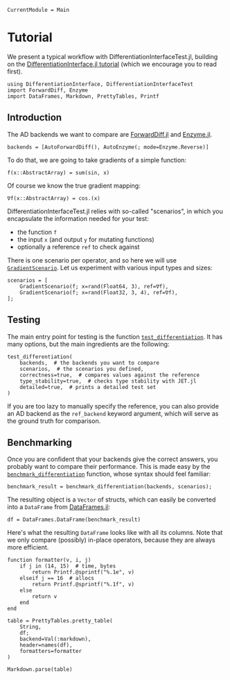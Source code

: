 ```@meta
CurrentModule = Main
```

# Tutorial

We present a typical workflow with DifferentiationInterfaceTest.jl, building on the [DifferentiationInterface.jl tutorial](https://gdalle.github.io/DifferentiationInterface.jl/DifferentiationInterface/dev/tutorial/) (which we encourage you to read first).

```@repl tuto
using DifferentiationInterface, DifferentiationInterfaceTest
import ForwardDiff, Enzyme
import DataFrames, Markdown, PrettyTables, Printf
```

## Introduction

The AD backends we want to compare are [ForwardDiff.jl](https://github.com/JuliaDiff/ForwardDiff.jl) and [Enzyme.jl](https://github.com/EnzymeAD/Enzyme.jl).

```@repl tuto
backends = [AutoForwardDiff(), AutoEnzyme(; mode=Enzyme.Reverse)]
```

To do that, we are going to take gradients of a simple function:

```@repl tuto
f(x::AbstractArray) = sum(sin, x)
```

Of course we know the true gradient mapping:

```@repl tuto
∇f(x::AbstractArray) = cos.(x)
```

DifferentiationInterfaceTest.jl relies with so-called "scenarios", in which you encapsulate the information needed for your test:

- the function `f`
- the input `x` (and output `y` for mutating functions)
- optionally a reference `ref` to check against

There is one scenario per operator, and so here we will use [`GradientScenario`](@ref).
Let us experiment with various input types and sizes:

```@repl tuto
scenarios = [
    GradientScenario(f; x=rand(Float64, 3), ref=∇f),
    GradientScenario(f; x=rand(Float32, 3, 4), ref=∇f),
];
```

## Testing

The main entry point for testing is the function [`test_differentiation`](@ref).
It has many options, but the main ingredients are the following:

```@repl tuto
test_differentiation(
    backends,  # the backends you want to compare
    scenarios,  # the scenarios you defined,
    correctness=true,  # compares values against the reference
    type_stability=true,  # checks type stability with JET.jl
    detailed=true,  # prints a detailed test set
)
```

If you are too lazy to manually specify the reference, you can also provide an AD backend as the `ref_backend` keyword argument, which will serve as the ground truth for comparison.

## Benchmarking

Once you are confident that your backends give the correct answers, you probably want to compare their performance.
This is made easy by the [`benchmark_differentiation`](@ref) function, whose syntax should feel familiar:

```@repl tuto
benchmark_result = benchmark_differentiation(backends, scenarios);
```

The resulting object is a `Vector` of structs, which can easily be converted into a `DataFrame` from [DataFrames.jl](https://github.com/JuliaData/DataFrames.jl):

```@repl tuto
df = DataFrames.DataFrame(benchmark_result)
```

Here's what the resulting `DataFrame` looks like with all its columns.
Note that we only compare (possibly) in-place operators, because they are always more efficient.

```@example tuto
function formatter(v, i, j)
    if j in (14, 15)  # time, bytes
        return Printf.@sprintf("%.1e", v)
    elseif j == 16  # allocs
        return Printf.@sprintf("%.1f", v)
    else
        return v
    end
end

table = PrettyTables.pretty_table(
    String,
    df;
    backend=Val(:markdown),
    header=names(df),
    formatters=formatter
)

Markdown.parse(table)
```

